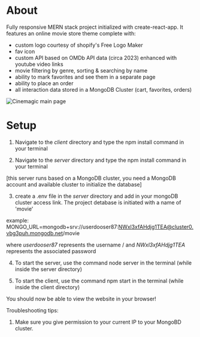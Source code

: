 # About

Fully responsive MERN stack project initialized with create-react-app. It features an online movie store theme complete with:

- custom logo courtesy of shopify's Free Logo Maker
- fav icon
- custom API based on OMDb API data (circa 2023) enhanced with youtube video links
- movie filtering by genre, sorting & searching by name
- ability to mark favorites and see them in a separate page
- ability to place an order
- all interaction data stored in a MongoDB Cluster (cart, favorites, orders)

![Cinemagic main page](https://images2.imgbox.com/2c/66/oGP7S7Pr_o.jpg)

# Setup

1. Navigate to the *client* directory and type the npm install command in your terminal

2. Navigate to the *server* directory and type the npm install command in your terminal

[this server runs based on a MongoDB cluster, you need a MongoDB account and available cluster to initialize the database]

3. create a .env file in the *server* directory and add in your mongoDB cluster access link. The project detabase is initiated with a name of 'movie' 

example: MONGO_URL=mongodb+srv://userdooser87:NWxl3xfAHdjg1TEA@cluster0.vbg3puh.mongodb.net/movie

where *userdooser87* represents the username / 
and *NWxl3xfAHdjg1TEA* represents the associated password

4. To start the server, use the command node server in the terminal (while inside the server directory)

5. To start the client, use the command npm start in the terminal (while inside the client directory)

You should now be able to view the website in your browser!

Troubleshooting tips:

1. Make sure you give permission to your current IP to your MongoBD cluster.